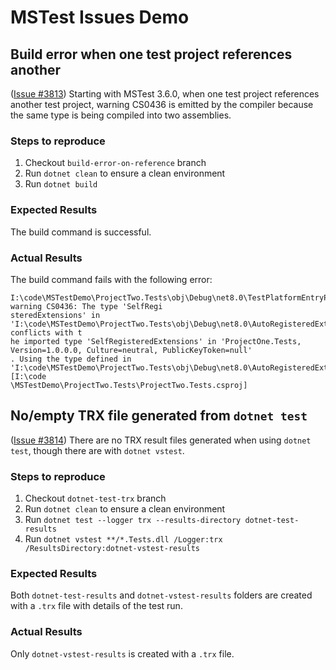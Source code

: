 # MSTest Issues Demo

## Build error when one test project references another

([Issue #3813](https://github.com/microsoft/testfx/issues/3813)) Starting with MSTest 3.6.0, when one test project references another test project, warning CS0436 is emitted by the
compiler because the same type is being compiled into two assemblies.

### Steps to reproduce

1. Checkout `build-error-on-reference` branch
2. Run `dotnet clean` to ensure a clean environment
3. Run `dotnet build`

### Expected Results

The build command is successful.

### Actual Results

The build command fails with the following error:

```
I:\code\MSTestDemo\ProjectTwo.Tests\obj\Debug\net8.0\TestPlatformEntryPoint.cs(13,9): warning CS0436: The type 'SelfRegi
steredExtensions' in 'I:\code\MSTestDemo\ProjectTwo.Tests\obj\Debug\net8.0\AutoRegisteredExtensions.cs' conflicts with t
he imported type 'SelfRegisteredExtensions' in 'ProjectOne.Tests, Version=1.0.0.0, Culture=neutral, PublicKeyToken=null'
. Using the type defined in 'I:\code\MSTestDemo\ProjectTwo.Tests\obj\Debug\net8.0\AutoRegisteredExtensions.cs'. [I:\code
\MSTestDemo\ProjectTwo.Tests\ProjectTwo.Tests.csproj]
```

## No/empty TRX file generated from `dotnet test`

([Issue #3814](https://github.com/microsoft/testfx/issues/3814)) There are no TRX result files generated when using `dotnet test`, though there are with `dotnet vstest`.

### Steps to reproduce

1. Checkout `dotnet-test-trx` branch
2. Run `dotnet clean` to ensure a clean environment
3. Run `dotnet test --logger trx --results-directory dotnet-test-results`
4. Run `dotnet vstest **/*.Tests.dll /Logger:trx /ResultsDirectory:dotnet-vstest-results`

### Expected Results

Both `dotnet-test-results` and `dotnet-vstest-results` folders are created with a `.trx` file with details of the test
run.

### Actual Results

Only `dotnet-vstest-results` is created with a `.trx` file.
